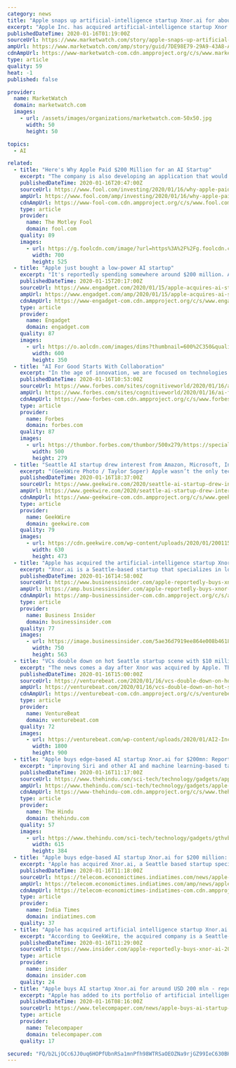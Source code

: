 ```yaml
---
category: news
title: "Apple snaps up artificial-intelligence startup Xnor.ai for about $200 million: reports"
excerpt: "Apple Inc. has acquired artificial-intelligence startup Xnor.ai for a price near $200 million, according to reports Wednesday. The acquisition, which"
publishedDateTime: 2020-01-16T01:19:00Z
sourceUrl: https://www.marketwatch.com/story/apple-snaps-up-artificial-intelligence-startup-xnorai-for-about-200-million-reports-2020-01-15?mod=estate-planning
ampUrl: https://www.marketwatch.com/amp/story/guid/7DE98E79-29A9-43A8-A665-C51489BC052E
cdnAmpUrl: https://www-marketwatch-com.cdn.ampproject.org/c/s/www.marketwatch.com/amp/story/guid/7DE98E79-29A9-43A8-A665-C51489BC052E
type: article
quality: 59
heat: -1
published: false

provider:
  name: MarketWatch
  domain: marketwatch.com
  images:
    - url: /assets/images/organizations/marketwatch.com-50x50.jpg
      width: 50
      height: 50

topics:
  - AI

related:
  - title: "Here's Why Apple Paid $200 Million for an AI Startup"
    excerpt: "The company is also developing an application that would help improve inventory management by monitoring shelves in retail stores. Previous advances include the development of an AI chip that can run for years using a tiny battery or even a small solar-powered cell. The technology Apple is gaining could be used to improve future versions of the ..."
    publishedDateTime: 2020-01-16T20:47:00Z
    sourceUrl: https://www.fool.com/investing/2020/01/16/why-apple-paid-200-million-for-ai-startup.aspx
    ampUrl: https://www.fool.com/amp/investing/2020/01/16/why-apple-paid-200-million-for-ai-startup.aspx
    cdnAmpUrl: https://www-fool-com.cdn.ampproject.org/c/s/www.fool.com/amp/investing/2020/01/16/why-apple-paid-200-million-for-ai-startup.aspx
    type: article
    provider:
      name: The Motley Fool
      domain: fool.com
    quality: 89
    images:
      - url: https://g.foolcdn.com/image/?url=https%3A%2F%2Fg.foolcdn.com%2Feditorial%2Fimages%2F553780%2Fa-circuit-board-with-a-chip-labeled-ai-at-the-center.jpg&w=700&op=resize
        width: 700
        height: 525
  - title: "Apple just bought a low-power AI startup"
    excerpt: "It's reportedly spending somewhere around $200 million. Apple has acquired another Seattle-based AI startup, Xnor.ai. The startup specializes in low-power edge-based tools that allow AI to operate on devices, rather than in the cloud. The tech could allow Apple to bring edge-based AI software to future iPhone models. Apple is giving its ..."
    publishedDateTime: 2020-01-15T20:17:00Z
    sourceUrl: https://www.engadget.com/2020/01/15/apple-acquires-ai-startup-xnorai/
    ampUrl: https://www.engadget.com/amp/2020/01/15/apple-acquires-ai-startup-xnorai/
    cdnAmpUrl: https://www-engadget-com.cdn.ampproject.org/c/s/www.engadget.com/amp/2020/01/15/apple-acquires-ai-startup-xnorai/
    type: article
    provider:
      name: Engadget
      domain: engadget.com
    quality: 87
    images:
      - url: https://o.aolcdn.com/images/dims?thumbnail=600%2C350&quality=80&image_uri=https%3A%2F%2Fo.aolcdn.com%2Fimages%2Fdims%3Fcrop%3D1999%252C1250%252C0%252C82%26quality%3D85%26format%3Djpg%26resize%3D1600%252C1001%26image_uri%3Dhttps%253A%252F%252Fs.yimg.com%252Fos%252Fcreatr-uploaded-images%252F2019-12%252F75e192d0-1788-11ea-bd6d-8c627f5d6001%26client%3Da1acac3e1b3290917d92%26signature%3D0f5131d5cb20591e0ad29fe556c9cce65e962445&client=amp-blogside-v2&signature=2e2945736063afc22e912be615a0a4c644f042ff
        width: 600
        height: 350
  - title: "AI For Good Starts With Collaboration"
    excerpt: "In the age of innovation, we are focused on technologies such as artificial intelligence, virtual reality, augmented reality, and more. Often the application of these technologies comes as an afterthought once the technology has been developed."
    publishedDateTime: 2020-01-16T10:53:00Z
    sourceUrl: https://www.forbes.com/sites/cognitiveworld/2020/01/16/ai-for-good-starts-with-collaboration/
    ampUrl: https://www.forbes.com/sites/cognitiveworld/2020/01/16/ai-for-good-starts-with-collaboration/amp/
    cdnAmpUrl: https://www-forbes-com.cdn.ampproject.org/c/s/www.forbes.com/sites/cognitiveworld/2020/01/16/ai-for-good-starts-with-collaboration/amp/
    type: article
    provider:
      name: Forbes
      domain: forbes.com
    quality: 87
    images:
      - url: https://thumbor.forbes.com/thumbor/500x279/https://specials-images.forbesimg.com/imageserve/5e202a29735f8c000799f8da/960x0.jpg?fit=scale
        width: 500
        height: 279
  - title: "Seattle AI startup drew interest from Amazon, Microsoft, Intel before selling to Apple"
    excerpt: "(GeekWire Photo / Taylor Soper) Apple wasn’t the only tech giant eyeing Xnor.ai. GeekWire broke the news on Wednesday that Apple acquired Seattle startup Xnor.ai, paying around $200 million for the three-year-old company that specializes in low-power, edge-based artificial intelligence tools. Exclusive: Apple acquires Xnor.ai, edge AI spin ..."
    publishedDateTime: 2020-01-16T18:37:00Z
    sourceUrl: https://www.geekwire.com/2020/seattle-ai-startup-drew-interest-amazon-microsoft-intel-selling-apple/
    ampUrl: https://www.geekwire.com/2020/seattle-ai-startup-drew-interest-amazon-microsoft-intel-selling-apple/amp/
    cdnAmpUrl: https://www-geekwire-com.cdn.ampproject.org/c/s/www.geekwire.com/2020/seattle-ai-startup-drew-interest-amazon-microsoft-intel-selling-apple/amp/
    type: article
    provider:
      name: GeekWire
      domain: geekwire.com
    quality: 79
    images:
      - url: https://cdn.geekwire.com/wp-content/uploads/2020/01/200115-xnor-door-630x473.jpg
        width: 630
        height: 473
  - title: "Apple has acquired the artificial-intelligence startup Xnor.ai for a reported $200 million"
    excerpt: "Xnor.ai is a Seattle-based startup that specializes in low-power, edge-based artificial-intelligence tools."
    publishedDateTime: 2020-01-16T14:58:00Z
    sourceUrl: https://www.businessinsider.com/apple-reportedly-buys-xnor-ai-200-million-2020-1/
    ampUrl: https://amp.businessinsider.com/apple-reportedly-buys-xnor-ai-200-million-2020-1
    cdnAmpUrl: https://amp-businessinsider-com.cdn.ampproject.org/c/s/amp.businessinsider.com/apple-reportedly-buys-xnor-ai-200-million-2020-1
    type: article
    provider:
      name: Business Insider
      domain: businessinsider.com
    quality: 77
    images:
      - url: https://image.businessinsider.com/5ae36d7919ee864e008b4618?width=750&format=jpeg&auto=webp
        width: 750
        height: 563
  - title: "VCs double down on hot Seattle startup scene with $10 million Allen Institute AI Incubator investment"
    excerpt: "The news comes a day after Xnor was acquired by Apple. The edge computing AI startup was one of the first companies to receive financial support and mentorship from the incubator, and was reportedly acquired for roughly $200 million. The $10 million fund is being supported by Sequoia Capital, Kleiner Perkins, Madrona Venture Group, and Two ..."
    publishedDateTime: 2020-01-16T15:00:00Z
    sourceUrl: https://venturebeat.com/2020/01/16/vcs-double-down-on-hot-seattle-startup-scene-with-10-million-allen-institute-ai-incubator-investment/
    ampUrl: https://venturebeat.com/2020/01/16/vcs-double-down-on-hot-seattle-startup-scene-with-10-million-allen-institute-ai-incubator-investment/amp/
    cdnAmpUrl: https://venturebeat-com.cdn.ampproject.org/c/s/venturebeat.com/2020/01/16/vcs-double-down-on-hot-seattle-startup-scene-with-10-million-allen-institute-ai-incubator-investment/amp/
    type: article
    provider:
      name: VentureBeat
      domain: venturebeat.com
    quality: 72
    images:
      - url: https://venturebeat.com/wp-content/uploads/2020/01/AI2-Incubator-Team.jpg?fit=1800%2C900&strip=all
        width: 1800
        height: 900
  - title: "Apple buys edge-based AI startup Xnor.ai for $200mn: Report"
    excerpt: "improving Siri and other AI and machine learning-based tasks Apple has acquired Xnor.ai, a Seattle based start-up specialised in low-power, edge-based artificial intelligence tools for around $200 million. “Apple buys smaller technology companies from time to time and we generally do not discuss our purpose or plans.” said Apple in a ..."
    publishedDateTime: 2020-01-16T11:17:00Z
    sourceUrl: https://www.thehindu.com/sci-tech/technology/gadgets/apple-buys-edge-based-ai-startup-xnorai-for-200mn-report/article30576553.ece
    ampUrl: https://www.thehindu.com/sci-tech/technology/gadgets/apple-buys-edge-based-ai-startup-xnorai-for-200mn-report/article30576553.ece/amp/
    cdnAmpUrl: https://www-thehindu-com.cdn.ampproject.org/c/s/www.thehindu.com/sci-tech/technology/gadgets/apple-buys-edge-based-ai-startup-xnorai-for-200mn-report/article30576553.ece/amp/
    type: article
    provider:
      name: The Hindu
      domain: thehindu.com
    quality: 57
    images:
      - url: https://www.thehindu.com/sci-tech/technology/gadgets/gthvb5/article30576552.ece/ALTERNATES/LANDSCAPE_615/16NETAPPLE
        width: 615
        height: 384
  - title: "Apple buys edge-based AI startup Xnor.ai for $200 million: Report"
    excerpt: "Apple has acquired Xnor.ai, a Seattle based startup specialised in low-power, edge-based artificial intelligence tools for around $200 million.IANS | January 16, 2020, 16:48 IST San Francisco: Apple has acquired Xnor.ai, a Seattle based startup specialised in low-power, edge-based artificial intelligence tools for around $200 million."
    publishedDateTime: 2020-01-16T11:18:00Z
    sourceUrl: https://telecom.economictimes.indiatimes.com/news/apple-buys-edge-based-ai-startup-xnor-ai-for-200-million-report/73299305
    ampUrl: https://telecom.economictimes.indiatimes.com/amp/news/apple-buys-edge-based-ai-startup-xnor-ai-for-200-million-report/73299305
    cdnAmpUrl: https://telecom-economictimes-indiatimes-com.cdn.ampproject.org/c/s/telecom.economictimes.indiatimes.com/amp/news/apple-buys-edge-based-ai-startup-xnor-ai-for-200-million-report/73299305
    type: article
    provider:
      name: India Times
      domain: indiatimes.com
    quality: 37
  - title: "Apple has acquired artificial intelligence startup Xnor.ai for a reported $200 million"
    excerpt: "According to GeekWire, the acquired company is a Seattle-based startup called Xnor.ai. that specializes in low-power, edge-based artificial intelligence tools. Bloomberg confirmed the acquisition with an Apple spokesman. Business Insider has contacted Apple and Xnor.ai for comment. Despite its acquisition by Apple, Xnor.ai owes its existence to ..."
    publishedDateTime: 2020-01-16T11:29:00Z
    sourceUrl: https://www.insider.com/apple-reportedly-buys-xnor-ai-200-million-2020-1
    type: article
    provider:
      name: insider
      domain: insider.com
    quality: 24
  - title: "Apple buys AI startup Xnor.ai for around USD 200 mln - report"
    excerpt: "Apple has added to its portfolio of artificial intelligence assets with the acquisition of Xnor.ai, a Seattle startup specialised in low-power, edge-based artificial intelligence tools, for around USD 200 million, GeekWire reported, citing sources with knowledge of the matter. Neither Xnor.ai nor Apple gave a comment on the matter. Xnor.ai co ..."
    publishedDateTime: 2020-01-16T08:16:00Z
    sourceUrl: https://www.telecompaper.com/news/apple-buys-ai-startup-xnorai-for-around-usd-200-mln-report--1322894
    type: article
    provider:
      name: Telecompaper
      domain: telecompaper.com
    quality: 17

secured: "FQ/b2LjOCc6JJ0uq6HOPfUbnRSa1mnPfh98WTRSaOEOZNa9rjGZ99IeC630BHcCo7lynFKJEhr1wN7Ie2Ma0C0jxy23Bp62LxWShuoCnHJIcIzStoyepph0BB9nQC6+Pitq5dyc0wF6lbJnvOZSNUPjp986+HpiLcVQ5ZDoId8m2VrgX1zC8X8Ug8PWcN+yiXFLkKUheFAu0tKKhgiX9YOELuqE5jr/ZUBswtVVRqdsfSp9NIUan/YvFDniWdrQxPtM53h4SAdi5NQ+xv1gKXtDLq/5/JQLKtoN9QHRhxbk=;VYPq9B+s25yMBWsLi2UZxQ=="
---
```



